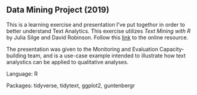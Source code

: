 ## Data Mining Project (2019)

This is a learning exercise and presentation I've put togethor in order to better understand Text Analytics. This exercise utilizes *Text Mining with R* by Julia Silge and David Robinson. Follow this [link](https://www.tidytextmining.com) to the online resource.

The presentation was given to the Monitoring and Evaluation Capacity-building team, and is a use-case example intended to illustrate how text analystics can be applied to qualitative analyses.

Language: R

Packages: tidyverse, tidytext, ggplot2, guntenbergr


